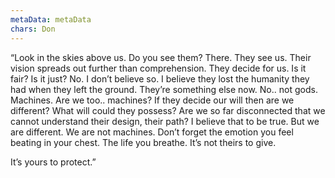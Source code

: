 ```yaml
---
metaData: metaData
chars: Don
---
```


“Look in the skies above us. Do you see them? There. They see us. Their vision spreads out further than comprehension. They decide for us. Is it fair? Is it just? No. I don’t believe so. I believe they lost the humanity they had when they left the ground. They’re something else now. No.. not gods. Machines. Are we too.. machines? If they decide our will then are we different? What will could they possess? Are we so far disconnected that we cannot understand their design, their path? I believe that to be true. But we are different. We are not machines. Don’t forget the emotion you feel beating in your chest. The life you breathe. It’s not theirs to give. 

It’s yours to protect.”
